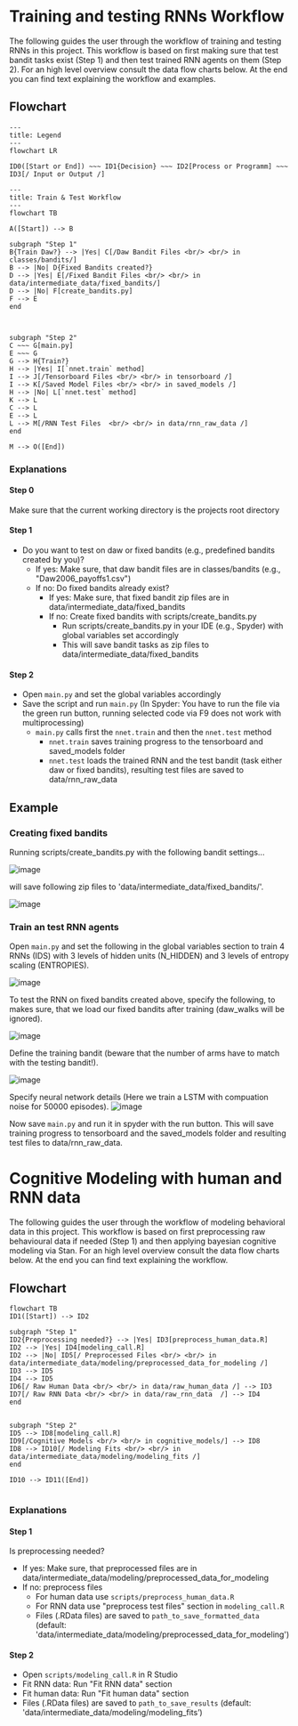 # Training and testing RNNs Workflow

The following guides the user through the workflow of training and testing RNNs in this project. This workflow is based on first making sure that test bandit tasks exist (Step 1) and then test trained RNN agents on them (Step 2). For an high level overview consult the data flow charts below. At the end you can find text explaining the workflow and examples. 

## Flowchart

```mermaid
---
title: Legend
---
flowchart LR

ID0([Start or End]) ~~~ ID1{Decision} ~~~ ID2[Process or Programm] ~~~ ID3[/ Input or Output /]
```

```mermaid
---
title: Train & Test Workflow
---
flowchart TB

A([Start]) --> B

subgraph "Step 1"
B{Train Daw?} --> |Yes| C[/Daw Bandit Files <br/> <br/> in classes/bandits/]
B --> |No| D{Fixed Bandits created?}
D --> |Yes| E[/Fixed Bandit Files <br/> <br/> in data/intermediate_data/fixed_bandits/]
D --> |No| F[create_bandits.py]
F --> E
end



subgraph "Step 2"
C ~~~ G[main.py]
E ~~~ G
G --> H{Train?}
H --> |Yes| I[`nnet.train` method]
I --> J[/Tensorboard Files <br/> <br/> in tensorboard /]
I --> K[/Saved Model Files <br/> <br/> in saved_models /]
H --> |No| L[`nnet.test` method]
K --> L
C --> L
E --> L 
L --> M[/RNN Test Files  <br/> <br/> in data/rnn_raw_data /]
end

M --> O([End])

```

### Explanations

#### Step 0	
Make sure that the current working directory is the projects root directory

#### Step 1 
* Do you want to test on daw or fixed bandits (e.g., predefined bandits created by you)?
    * If yes: Make sure, that daw bandit files are in classes/bandits (e.g., "Daw2006_payoffs1.csv")
    * If no: Do fixed bandits already exist?
        * If yes: Make sure, that fixed bandit zip files are in data/intermediate_data/fixed_bandits 
        * If no:  Create fixed bandits with scripts/create_bandits.py
             *  Run scripts/create_bandits.py in your IDE (e.g., Spyder) with global variables set accordingly
             *  This will save bandit tasks as zip files to data/intermediate_data/fixed_bandits
 
#### Step 2 
* Open `main.py` and set the global variables accordingly
* Save the script and run `main.py` (In Spyder: You have to run the file via the green run button, running selected code via F9 does not work with multiprocessing)
    *   `main.py` calls first the `nnet.train` and then the `nnet.test` method  
         * `nnet.train` saves training progress to the tensorboard and saved_models folder
         * `nnet.test` loads the trained RNN and the test bandit (task either daw or fixed bandits), resulting test files are saved to data/rnn_raw_data
       
## Example

### Creating fixed bandits

Running scripts/create_bandits.py with the following bandit settings...

![image](https://github.com/deniztu/p1_generalization/assets/54143017/2afaa795-d663-453a-a10e-7802cfe76328)

will save following zip files to 'data/intermediate_data/fixed_bandits/'.

![image](https://github.com/deniztu/p1_generalization/assets/54143017/659d4cd7-a790-41c2-9c62-2940cf51d191)

### Train an test RNN agents

Open `main.py` and set the following in the global variables section to train 4 RNNs (IDS) with 3 levels of hidden units (N_HIDDEN) and 3 levels of entropy scaling (ENTROPIES).

![image](https://github.com/deniztu/p1_generalization/assets/54143017/0b117eaa-c93a-4726-874b-d53ee1a07c44)

To test the RNN on fixed bandits created above, specify the following, to makes sure, that we load our fixed bandits after training (daw_walks will be ignored).

![image](https://github.com/deniztu/p1_generalization/assets/54143017/85425e91-9fcb-432d-8af5-55588414a7e5)

Define the training bandit (beware that the number of arms have to match with the testing bandit!).

![image](https://github.com/deniztu/p1_generalization/assets/54143017/e997c6f0-ad28-4537-bd46-0afc6ee26aeb)

Specify neural network details (Here we train a LSTM with compuation noise for 50000 episodes).
![image](https://github.com/deniztu/p1_generalization/assets/54143017/e9cf61c3-a4e2-415d-b7d9-9dc26683ca43)

Now save `main.py` and run it in spyder with the run button. This will save training progress to tensorboard and the saved_models folder and resulting test files to data/rnn_raw_data. 

# Cognitive Modeling with human and RNN data

The following guides the user through the workflow of modeling behavioral data in this project. This workflow is based on first preprocessing raw behavioural data if needed (Step 1) and then applying bayesian cognitive modeling via Stan. For an high level overview consult the data flow charts below. At the end you can find text explaining the workflow. 

## Flowchart
```mermaid
flowchart TB
ID1([Start]) --> ID2

subgraph "Step 1"
ID2{Preprocessing needed?} --> |Yes| ID3[preprocess_human_data.R]
ID2 --> |Yes| ID4[modeling_call.R]
ID2 --> |No| ID5[/ Preprocessed Files <br/> <br/> in data/intermediate_data/modeling/preprocessed_data_for_modeling /]
ID3 --> ID5
ID4 --> ID5
ID6[/ Raw Human Data <br/> <br/> in data/raw_human_data /] --> ID3
ID7[/ Raw RNN Data <br/> <br/> in data/raw_rnn_data  /] --> ID4
end


subgraph "Step 2"
ID5 --> ID8[modeling_call.R]
ID9[/Cognitive Models <br/> <br/> in cognitive_models/] --> ID8
ID8 --> ID10[/ Modeling Fits <br/> <br/> in data/intermediate_data/modeling/modeling_fits /]
end

ID10 --> ID11([End])


```



### Explanations

#### Step 1	
Is preprocessing needed?
 * If yes: Make sure, that preprocessed files are in data/intermediate_data/modeling/preprocessed_data_for_modeling
 * If no: preprocess files   
    * For human data use `scripts/preprocess_human_data.R`
    * For RNN data use "preprocess test files" section in `modeling_call.R`
    * Files (.RData files) are saved to `path_to_save_formatted_data` (default: 'data/intermediate_data/modeling/preprocessed_data_for_modeling')
          
#### Step 2	
 *  Open `scripts/modeling_call.R` in R Studio
 *  Fit RNN data: Run "Fit RNN data" section 
 *  Fit human data: Run "Fit human data" section
 *  Files (.RData files) are saved to `path_to_save_results` (default: 'data/intermediate_data/modeling/modeling_fits’)



    
